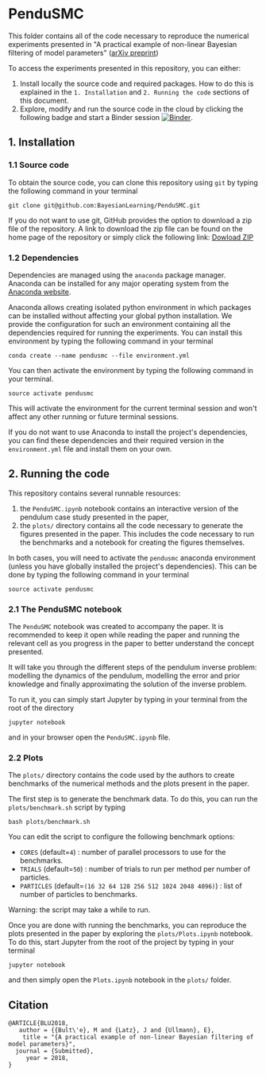 # PenduSMC

This folder contains all of the code necessary to reproduce the numerical experiments presented in "A practical example of non-linear Bayesian filtering of model parameters" ([arXiv preprint](https://arxiv.org/abs/1807.08713))

To access the experiments presented in this repository, you can either:
1. Install locally the source code and required packages. How to do this is explained in the `1. Installation` and `2. Running the code` sections of this document.
2. Explore, modify and run the source code in the cloud by clicking the following badge and start a Binder session [![Binder](https://mybinder.org/badge.svg)](https://mybinder.org/v2/gh/BayesianLearning/PenduSMC/master).

## 1. Installation

### 1.1 Source code

To obtain the source code, you can clone this repository using `git` by typing the following command in your terminal
```
git clone git@github.com:BayesianLearning/PenduSMC.git
```

If you do not want to use git, GitHub provides the option to download a zip file of the repository. A link to download the zip file can be found on the home page of the repository or simply click the following link: [Dowload ZIP](https://github.com/BayesianLearning/PenduSMC/archive/master.zip)

### 1.2 Dependencies
Dependencies are managed using the `anaconda` package manager. Anaconda can be installed for any major operating system from the [Anaconda website](https://anaconda.org/).

Anaconda allows creating isolated python environment in which packages can be installed without affecting your global python installation. We provide the configuration for such an environment containing all the dependencies required for running the experiments. You can install this environment by typing the following command in your terminal
```
conda create --name pendusmc --file environment.yml
```

You can then activate the environment by typing the following command in your terminal.
```
source activate pendusmc
```
This will activate the environment for the current terminal session and won't affect any other running or future terminal sessions.

If you do not want to use Anaconda to install the project's dependencies, you can find these dependencies and their required version in the `environment.yml` file and install them on your own.

## 2. Running the code
	
This repository contains several runnable resources:
1. the `PenduSMC.ipynb` notebook contains an interactive version of the pendulum case study presented in the paper,
2. the `plots/` directory contains all the code necessary to generate the figures presented in the paper. This includes the code necessary to run the benchmarks and a notebook for creating the figures themselves. 

In both cases, you will need to activate the `pendusmc` anaconda environment (unless you have globally installed the project's dependencies). This can be done by typing the following command in your terminal	
```
source activate pendusmc
```

### 2.1 The PenduSMC notebook
The `PenduSMC` notebook was created to accompany the paper. It is recommended to keep it open while reading the paper and running the relevant cell as you progress in the paper to better understand the concept presented.

It will take you through the different steps of the pendulum inverse problem: modelling the dynamics of the pendulum, modelling the error and prior knowledge and finally approximating the solution of the inverse problem.

To run it, you can simply start Jupyter by typing in your terminal from the root of the directory
```
jupyter notebook
```

and in your browser open the `PenduSMC.ipynb` file.

### 2.2 Plots
The `plots/` directory contains the code used by the authors to create benchmarks of the numerical methods and the plots present in the paper.

The first step is to generate the benchmark data. To do this, you can run the `plots/benchmark.sh` script by typing
```
bash plots/benchmark.sh
```

You can edit the script to configure the following benchmark options:
* `CORES` (default=`4`) : number of parallel processors to use for the benchmarks.
* `TRIALS` (default=`50`) : number of trials to run per method per number of particles.
* `PARTICLES` (default=`(16 32 64 128 256 512 1024 2048 4096)`) : list of number of particles to benchmarks.
  
Warning: the script may take a while to run.

Once you are done with running the benchmarks, you can reproduce the plots presented in the paper by exploring the `plots/Plots.ipynb` notebook. To do this, start Jupyter from the root of the project by typing in your terminal
```
jupyter notebook
```
and then simply open the `Plots.ipynb` notebook in the `plots/` folder.

## Citation
```
@ARTICLE{BLU2018,
   author = {{Bult\'e}, M and {Latz}, J and {Ullmann}, E},
    title = "{A practical example of non-linear Bayesian filtering of model parameters}",
  journal = {Submitted},
     year = 2018,
}
```
